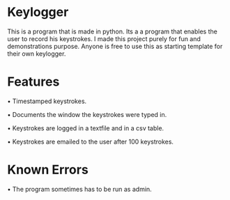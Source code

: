 # Keylogger

This is a program that is made in python. Its a a program that enables the user to record his keystrokes.  I made this project purely for fun and demonstrations purpose. Anyone is free to use this as starting template for their own keylogger.

# Features
•	Timestamped keystrokes. 

•	Documents the window the keystrokes were typed in. 

•	Keystrokes are logged in a textfile and in a csv table. 

• Keystrokes are emailed to the user after 100 keystrokes. 


# Known Errors

•	The program sometimes has to be run as admin.



